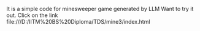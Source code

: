 It is a simple code for minesweeper game generated by LLM
Want to try it out. Click on the link file:///D:/IITM%20BS%20Diploma/TDS/mine3/index.html
